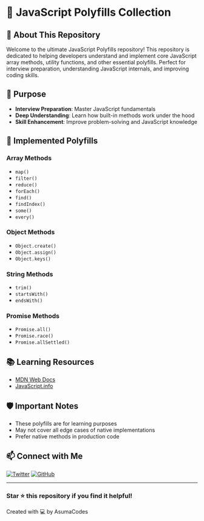 # 🚀 JavaScript Polyfills Collection

## 📖 About This Repository

Welcome to the ultimate JavaScript Polyfills repository! This repository is dedicated to helping developers understand and implement core JavaScript array methods, utility functions, and other essential polyfills. Perfect for interview preparation, understanding JavaScript internals, and improving coding skills.

## 🎯 Purpose

- **Interview Preparation**: Master JavaScript fundamentals
- **Deep Understanding**: Learn how built-in methods work under the hood
- **Skill Enhancement**: Improve problem-solving and JavaScript knowledge

## 🧰 Implemented Polyfills

### Array Methods
- `map()`
- `filter()`
- `reduce()`
- `forEach()`
- `find()`
- `findIndex()`
- `some()`
- `every()`

### Object Methods
- `Object.create()`
- `Object.assign()`
- `Object.keys()`

### String Methods
- `trim()`
- `startsWith()`
- `endsWith()`

### Promise Methods
- `Promise.all()`
- `Promise.race()`
- `Promise.allSettled()`

## 📚 Learning Resources

- [MDN Web Docs](https://developer.mozilla.org/en-US/docs/Web/JavaScript)
- [JavaScript.info](https://javascript.info/)

## 🛡️ Important Notes

- These polyfills are for learning purposes
- May not cover all edge cases of native implementations
- Prefer native methods in production code

## 📫 Connect with Me

[![Twitter](https://img.shields.io/badge/Twitter-1DA1F2?style=for-the-badge&logo=twitter&logoColor=white)](https://twitter.com/AsumaCodes)
[![GitHub](https://img.shields.io/badge/GitHub-100000?style=for-the-badge&logo=github&logoColor=white)](https://github.com/AsumaCodes)

---

### Star ⭐ this repository if you find it helpful!

Created with 💻 by AsumaCodes
